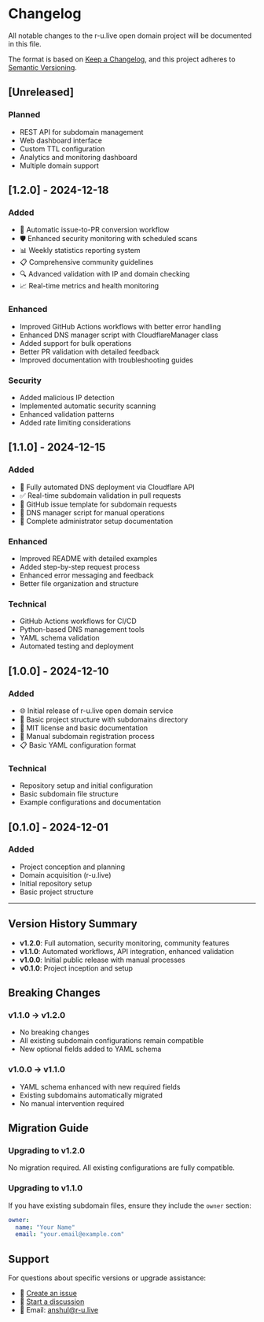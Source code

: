 # Changelog

All notable changes to the r-u.live open domain project will be documented in this file.

The format is based on [Keep a Changelog](https://keepachangelog.com/en/1.0.0/),
and this project adheres to [Semantic Versioning](https://semver.org/spec/v2.0.0.html).

## [Unreleased]

### Planned
- REST API for subdomain management
- Web dashboard interface
- Custom TTL configuration
- Analytics and monitoring dashboard
- Multiple domain support

## [1.2.0] - 2024-12-18

### Added
- 🤖 Automatic issue-to-PR conversion workflow
- 🛡️ Enhanced security monitoring with scheduled scans
- 📊 Weekly statistics reporting system
- 📋 Comprehensive community guidelines
- 🔍 Advanced validation with IP and domain checking
- 📈 Real-time metrics and health monitoring

### Enhanced
- Improved GitHub Actions workflows with better error handling
- Enhanced DNS manager script with CloudflareManager class
- Added support for bulk operations
- Better PR validation with detailed feedback
- Improved documentation with troubleshooting guides

### Security
- Added malicious IP detection
- Implemented automatic security scanning
- Enhanced validation patterns
- Added rate limiting considerations

## [1.1.0] - 2024-12-15

### Added
- 🚀 Fully automated DNS deployment via Cloudflare API
- ✅ Real-time subdomain validation in pull requests
- 📝 GitHub issue template for subdomain requests
- 🔧 DNS manager script for manual operations
- 📖 Complete administrator setup documentation

### Enhanced
- Improved README with detailed examples
- Added step-by-step request process
- Enhanced error messaging and feedback
- Better file organization and structure

### Technical
- GitHub Actions workflows for CI/CD
- Python-based DNS management tools
- YAML schema validation
- Automated testing and deployment

## [1.0.0] - 2024-12-10

### Added
- 🌐 Initial release of r-u.live open domain service
- 📁 Basic project structure with subdomains directory
- 📄 MIT license and basic documentation
- 🔧 Manual subdomain registration process
- 📋 Basic YAML configuration format

### Technical
- Repository setup and initial configuration
- Basic subdomain file structure
- Example configurations and documentation

## [0.1.0] - 2024-12-01

### Added
- Project conception and planning
- Domain acquisition (r-u.live)
- Initial repository setup
- Basic project structure

---

## Version History Summary

- **v1.2.0**: Full automation, security monitoring, community features
- **v1.1.0**: Automated workflows, API integration, enhanced validation  
- **v1.0.0**: Initial public release with manual processes
- **v0.1.0**: Project inception and setup

## Breaking Changes

### v1.1.0 → v1.2.0
- No breaking changes
- All existing subdomain configurations remain compatible
- New optional fields added to YAML schema

### v1.0.0 → v1.1.0
- YAML schema enhanced with new required fields
- Existing subdomains automatically migrated
- No manual intervention required

## Migration Guide

### Upgrading to v1.2.0
No migration required. All existing configurations are fully compatible.

### Upgrading to v1.1.0
If you have existing subdomain files, ensure they include the `owner` section:
```yaml
owner:
  name: "Your Name"
  email: "your.email@example.com"
```

## Support

For questions about specific versions or upgrade assistance:
- 📝 [Create an issue](https://github.com/anshulyadaw/r-u-live-open-domain/issues)
- 💬 [Start a discussion](https://github.com/anshulyadaw/r-u-live-open-domain/discussions)
- 📧 Email: anshul@r-u.live
